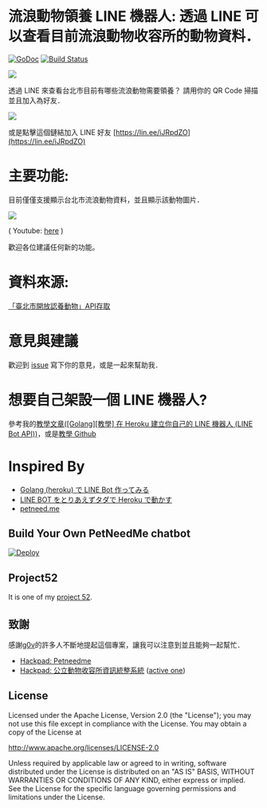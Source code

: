 流浪動物領養 LINE 機器人: 透過 LINE 可以查看目前流浪動物收容所的動物資料．
==============

 [![GoDoc](https://godoc.org/github.com/kkdai/LineBotPetNeedMe?status.svg)](https://godoc.org/github.com/kkdai/LineBotPetNeedMe)  [![Build Status](https://travis-ci.org/kkdai/LineBotPetNeedMe.svg?branch=master)](https://travis-ci.org/kkdai/LineBotPetNeedMe)


![](http://petneed.me/static//img/petNeedme_full_color.png)

透過 LINE 來查看台北市目前有哪些流浪動物需要領養？ 請用你的 QR Code 掃描並且加入為好友．

![](images/QR.png)


或是點擊這個鏈結加入 LINE 好友 [https://lin.ee/iJRpdZO](https://lin.ee/iJRpdZO)


主要功能:
=============

目前僅僅支援顯示台北市流浪動物資料，並且顯示該動物圖片．

![](images/petneedme.gif)

( Youtube: [here](https://www.youtube.com/watch?v=B9m_6brhkdc) )

歡迎各位建議任何新的功能。 

資料來源:
=============

[「臺北市開放認養動物」API存取](http://data.taipei/opendata/datalist/datasetMeta/outboundDesc?id=6a3e862a-e1cb-4e44-b989-d35609559463&rid=f4a75ba9-7721-4363-884d-c3820b0b917c)

意見與建議
=============

歡迎到 [issue](https://github.com/kkdai/LineBotTaipeiPets/issues) 寫下你的意見，或是一起來幫助我．



想要自己架設一個 LINE 機器人?
=============

參考我的[教學文章([Golang][教學] 在 Heroku 建立你自己的 LINE 機器人 (LINE Bot API))](http://www.evanlin.com/create-your-line-bot-golang/)，或是[教學 Github ](https://github.com/kkdai/LineBotTemplate)


Inspired By
=============

- [Golang (heroku) で LINE Bot 作ってみる](http://qiita.com/dongri/items/ba150f04a98e96b160e7)
- [LINE BOT をとりあえずタダで Heroku で動かす](http://qiita.com/yuya_takeyama/items/0660a59d13e2cd0b2516)
- [petneed.me](https://github.com/jsleetw/petneed.me)


Build Your Own PetNeedMe chatbot
---------------

[![Deploy](https://www.herokucdn.com/deploy/button.svg)](https://heroku.com/deploy)

Project52
---------------

It is one of my [project 52](https://github.com/kkdai/project52).


致謝
---------------

感謝[g0v](http://g0v.tw/)的許多人不斷地提起這個專案，讓我可以注意到並且能夠一起幫忙．

- [Hackpad: Petneedme](https://g0v.hackpad.com/ep/pad/static/GOdHRgQpZSL)
- [Hackpad: 公立動物收容所資訊統整系統](https://g0v.hackpad.com/ep/pad/static/JBhVDOPxhxe) ([active one](https://g0v.hackpad.com/JBhVDOPxhxe))


License
---------------

Licensed under the Apache License, Version 2.0 (the "License");
you may not use this file except in compliance with the License.
You may obtain a copy of the License at

http://www.apache.org/licenses/LICENSE-2.0

Unless required by applicable law or agreed to in writing, software
distributed under the License is distributed on an "AS IS" BASIS,
WITHOUT WARRANTIES OR CONDITIONS OF ANY KIND, either express or implied.
See the License for the specific language governing permissions and
limitations under the License.

